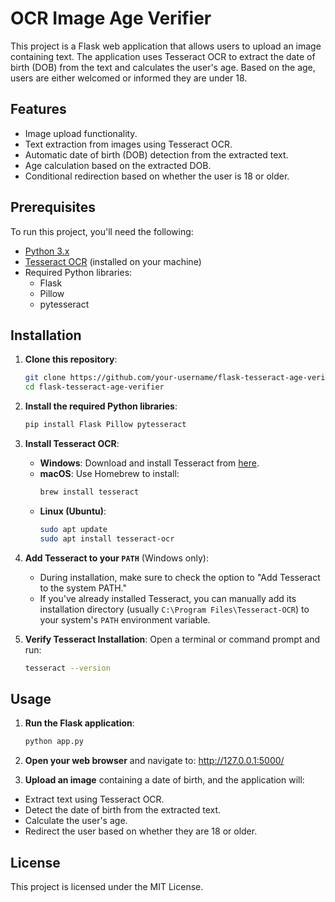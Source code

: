 # OCR Image Age Verifier

This project is a Flask web application that allows users to upload an image containing text. The application uses Tesseract OCR to extract the date of birth (DOB) from the text and calculates the user's age. Based on the age, users are either welcomed or informed they are under 18.

## Features
- Image upload functionality.
- Text extraction from images using Tesseract OCR.
- Automatic date of birth (DOB) detection from the extracted text.
- Age calculation based on the extracted DOB.
- Conditional redirection based on whether the user is 18 or older.

## Prerequisites

To run this project, you'll need the following:

- [Python 3.x](https://www.python.org/downloads/)
- [Tesseract OCR](https://github.com/UB-Mannheim/tesseract/wiki) (installed on your machine)
- Required Python libraries:
  - Flask
  - Pillow
  - pytesseract

## Installation

1. **Clone this repository**:
    ```bash
    git clone https://github.com/your-username/flask-tesseract-age-verifier.git
    cd flask-tesseract-age-verifier
    ```

2. **Install the required Python libraries**:
    ```bash
    pip install Flask Pillow pytesseract
    ```

3. **Install Tesseract OCR**:

   - **Windows**: Download and install Tesseract from [here](https://github.com/UB-Mannheim/tesseract/wiki).
   - **macOS**: Use Homebrew to install:
     ```bash
     brew install tesseract
     ```
   - **Linux (Ubuntu)**:
     ```bash
     sudo apt update
     sudo apt install tesseract-ocr
     ```

4. **Add Tesseract to your `PATH`** (Windows only):
   - During installation, make sure to check the option to "Add Tesseract to the system PATH."
   - If you've already installed Tesseract, you can manually add its installation directory (usually `C:\Program Files\Tesseract-OCR`) to your system's `PATH` environment variable.

5. **Verify Tesseract Installation**:
    Open a terminal or command prompt and run:
    ```bash
    tesseract --version
    ```

## Usage

1. **Run the Flask application**:
    ```bash
    python app.py
    ```
2. **Open your web browser** and navigate to:
http://127.0.0.1:5000/

3. **Upload an image** containing a date of birth, and the application will:
- Extract text using Tesseract OCR.
- Detect the date of birth from the extracted text.
- Calculate the user's age.
- Redirect the user based on whether they are 18 or older.

## License

This project is licensed under the MIT License.
